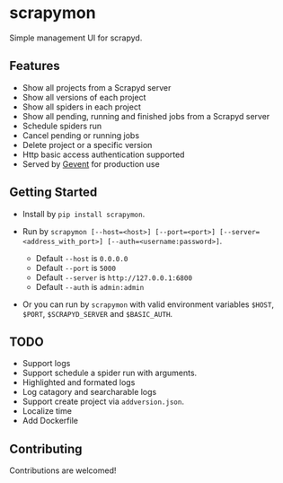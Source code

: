 # scrapymon

Simple management UI for scrapyd.

## Features

- Show all projects from a Scrapyd server
- Show all versions of each project
- Show all spiders in each project
- Show all pending, running and finished jobs from a Scrapyd server
- Schedule spiders run
- Cancel pending or running jobs
- Delete project or a specific version
- Http basic access authentication supported
- Served by [Gevent](https://github.com/gevent/gevent) for production use

## Getting Started

- Install by ```pip install scrapymon```.

- Run by ```scrapymon [--host=<host>] [--port=<port>] [--server=<address_with_port>] [--auth=<username:password>]```.
    
    - Default ```--host``` is ```0.0.0.0```
    - Default ```--port``` is ```5000```
    - Default ```--server``` is ```http://127.0.0.1:6800```
    - Default ```--auth``` is ```admin:admin```
    
- Or you can run by ```scrapymon``` with valid environment variables ```$HOST```, ```$PORT```, ```$SCRAPYD_SERVER``` and ```$BASIC_AUTH```.

## TODO

- Support logs
- Support schedule a spider run with arguments.
- Highlighted and formated logs
- Log catagory and searcharable logs
- Support create project via ```addversion.json```.
- Localize time
- Add Dockerfile

## Contributing

Contributions are welcomed!
